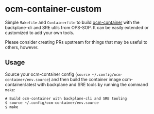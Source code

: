 # ocm-container-custom

Simple `Makefile` and `Containerfile` to build [ocm-container](https://github.com/openshift/ocm-contianer) with the backplane-cli
and SRE utils from OPS-SOP. It can be easily extended or customized to add your own tools.

Please consider creating PRs upstream for things that may be useful to others, however.

## Usage

Source your ocm-container config (`source ~/.config/ocm-container/env.source`) and then build the container image ocm-container:latest with backplane and SRE tools by running the command `make`:

```shell
# Build ocm-container with backplane-cli and SRE tooling
$ source ~/.config/ocm-container/env.source
$ make
```


